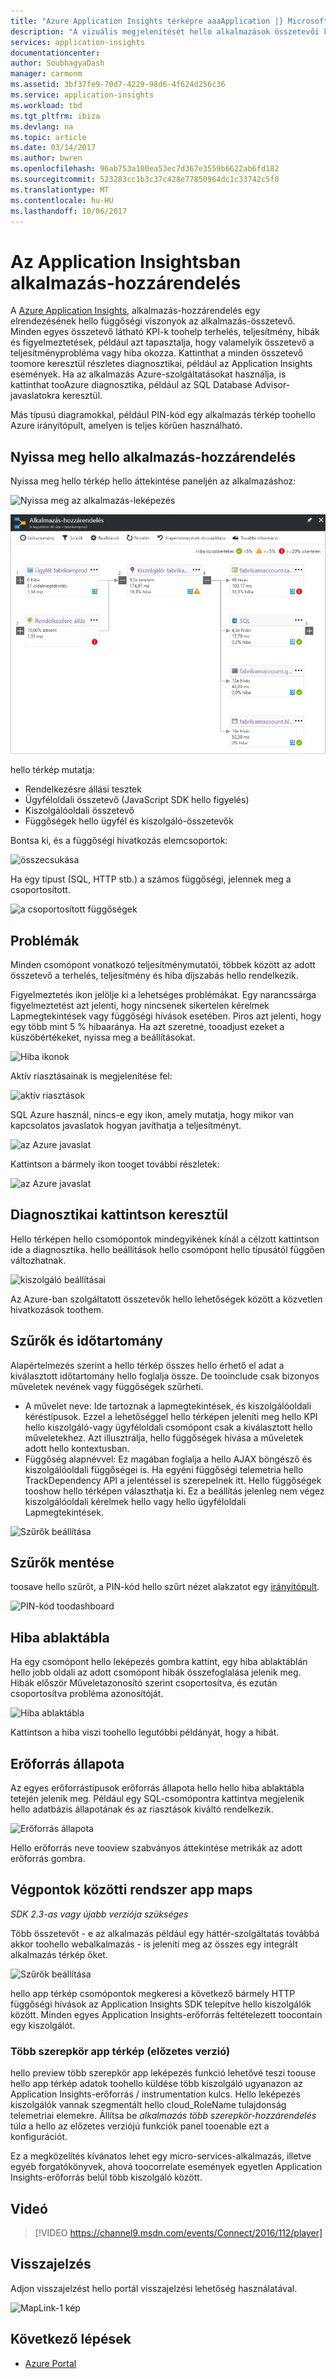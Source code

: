 ```yaml
---
title: "Azure Application Insights térképre aaaApplication |} Microsoft Docs"
description: "A vizuális megjelenítését hello alkalmazások összetevői között fennálló feliratú KPI-k és riasztásokkal."
services: application-insights
documentationcenter: 
author: SoubhagyaDash
manager: carmonm
ms.assetid: 3bf37fe9-70d7-4229-98d6-4f624d256c36
ms.service: application-insights
ms.workload: tbd
ms.tgt_pltfrm: ibiza
ms.devlang: na
ms.topic: article
ms.date: 03/14/2017
ms.author: bwren
ms.openlocfilehash: 96ab753a100ea53ec7d367e3559b6622ab6fd182
ms.sourcegitcommit: 523283cc1b3c37c428e77850964dc1c33742c5f0
ms.translationtype: MT
ms.contentlocale: hu-HU
ms.lasthandoff: 10/06/2017
---
```

# <a name="application-map-in-application-insights"></a>Az Application Insightsban alkalmazás-hozzárendelés
A [Azure Application Insights](app-insights-overview.md), alkalmazás-hozzárendelés egy elrendezésének hello függőségi viszonyok az alkalmazás-összetevő. Minden egyes összetevő látható KPI-k toohelp terhelés, teljesítmény, hibák és figyelmeztetések, például azt tapasztalja, hogy valamelyik összetevő a teljesítményprobléma vagy hiba okozza. Kattinthat a minden összetevő toomore keresztül részletes diagnosztikai, például az Application Insights események. Ha az alkalmazás Azure-szolgáltatásokat használja, is kattinthat tooAzure diagnosztika, például az SQL Database Advisor-javaslatokra keresztül.

Más típusú diagramokkal, például PIN-kód egy alkalmazás térkép toohello Azure irányítópult, amelyen is teljes körűen használható. 

## <a name="open-hello-application-map"></a>Nyissa meg hello alkalmazás-hozzárendelés
Nyissa meg hello térkép hello áttekintése paneljén az alkalmazáshoz:

![Nyissa meg az alkalmazás-leképezés](./media/app-insights-app-map/01.png)

![alkalmazás-leképezés](./media/app-insights-app-map/02.png)

hello térkép mutatja:

* Rendelkezésre állási tesztek
* Ügyféloldali összetevő (JavaScript SDK hello figyelés)
* Kiszolgálóoldali összetevő
* Függőségek hello ügyfél és kiszolgáló-összetevők

Bontsa ki, és a függőségi hivatkozás elemcsoportok:

![összecsukása](./media/app-insights-app-map/03.png)

Ha egy típust (SQL, HTTP stb.) a számos függőségi, jelennek meg a csoportosított. 

![a csoportosított függőségek](./media/app-insights-app-map/03-2.png)

## <a name="spot-problems"></a>Problémák
Minden csomópont vonatkozó teljesítménymutatói, többek között az adott összetevő a terhelés, teljesítmény és hiba díjszabás hello rendelkezik. 

Figyelmeztetés ikon jelölje ki a lehetséges problémákat. Egy narancssárga figyelmeztetést azt jelenti, hogy nincsenek sikertelen kérelmek Lapmegtekintések vagy függőségi hívások esetében. Piros azt jelenti, hogy egy több mint 5 % hibaaránya. Ha azt szeretné, tooadjust ezeket a küszöbértékeket, nyissa meg a beállításokat.

![Hiba ikonok](./media/app-insights-app-map/04.png)

Aktív riasztásainak is megjelenítése fel: 

![aktív riasztások](./media/app-insights-app-map/05.png)

SQL Azure használ, nincs-e egy ikon, amely mutatja, hogy mikor van kapcsolatos javaslatok hogyan javíthatja a teljesítményt. 

![az Azure javaslat](./media/app-insights-app-map/06.png)

Kattintson a bármely ikon tooget további részletek:

![az Azure javaslat](./media/app-insights-app-map/07.png)

## <a name="diagnostic-click-through"></a>Diagnosztikai kattintson keresztül
Hello térképen hello csomópontok mindegyikének kínál a célzott kattintson ide a diagnosztika. hello beállítások hello csomópont hello típusától függően változhatnak.

![kiszolgáló beállításai](./media/app-insights-app-map/09.png)

Az Azure-ban szolgáltatott összetevők hello lehetőségek között a közvetlen hivatkozások toothem.

## <a name="filters-and-time-range"></a>Szűrők és időtartomány
Alapértelmezés szerint a hello térkép összes hello érhető el adat a kiválasztott időtartomány hello foglalja össze. De tooinclude csak bizonyos műveletek nevének vagy függőségek szűrheti.

* A művelet neve: Ide tartoznak a lapmegtekintések, és kiszolgálóoldali kéréstípusok. Ezzel a lehetőséggel hello térképen jeleníti meg hello KPI hello kiszolgáló-vagy ügyféloldali csomópont csak a kiválasztott hello műveletekhez. Azt illusztrálja, hello függőségek hívása a műveletek adott hello kontextusban.
* Függőség alapnévvel: Ez magában foglalja a hello AJAX böngésző és kiszolgálóoldali függőségei is. Ha egyéni függőségi telemetria hello TrackDependency API a jelentéssel is szerepelnek itt. Hello függőségek tooshow hello térképen választhatja ki. Ez a beállítás jelenleg nem végez kiszolgálóoldali kérelmek hello vagy hello ügyféloldali Lapmegtekintések.

![Szűrők beállítása](./media/app-insights-app-map/11.png)

## <a name="save-filters"></a>Szűrők mentése
toosave hello szűrőt, a PIN-kód hello szűrt nézet alakzatot egy [irányítópult](app-insights-dashboards.md).

![PIN-kód toodashboard](./media/app-insights-app-map/12.png)

## <a name="error-pane"></a>Hiba ablaktábla
Ha egy csomópont hello leképezés gombra kattint, egy hiba ablaktáblán hello jobb oldali az adott csomópont hibák összefoglalása jelenik meg. Hibák először Műveletazonosító szerint csoportosítva, és ezután csoportosítva probléma azonosítóját.

![Hiba ablaktábla](./media/app-insights-app-map/error-pane.png)

Kattintson a hiba viszi toohello legutóbbi példányát, hogy a hibát.

## <a name="resource-health"></a>Erőforrás állapota
Az egyes erőforrástípusok erőforrás állapota hello hello hiba ablaktábla tetején jelenik meg. Például egy SQL-csomópontra kattintva megjelenik hello adatbázis állapotának és az riasztások kiváltó rendelkezik.

![Erőforrás állapota](./media/app-insights-app-map/resource-health.png)

Hello erőforrás neve tooview szabványos áttekintése metrikák az adott erőforrás gombra.

## <a name="end-to-end-system-app-maps"></a>Végpontok közötti rendszer app maps

*SDK 2.3-as vagy újabb verziója szükséges*

Több összetevőt - e az alkalmazás például egy háttér-szolgáltatás továbbá akkor toohello webalkalmazás - is jeleníti meg az összes egy integrált alkalmazás térkép őket.

![Szűrők beállítása](./media/app-insights-app-map/multi-component-app-map.png)

hello app térkép csomópontok megkeresi a következő bármely HTTP függőségi hívások az Application Insights SDK telepítve hello kiszolgálók között. Minden egyes Application Insights-erőforrás feltételezett toocontain egy kiszolgálót.

### <a name="multi-role-app-map-preview"></a>Több szerepkör app térkép (előzetes verzió)

hello preview több szerepkör app leképezés funkció lehetővé teszi toouse hello app térkép adatok toohello küldése több kiszolgáló ugyanazon az Application Insights-erőforrás / instrumentation kulcs. Hello leképezés kiszolgálók vannak szegmentált hello cloud_RoleName tulajdonság telemetriai elemekre. Állítsa be *alkalmazás több szerepkör-hozzárendelés* túl*a* a hello az előzetes verziójú funkciók panel tooenable ezt a konfigurációt.

Ez a megközelítés kívánatos lehet egy micro-services-alkalmazás, illetve egyéb forgatókönyvek, ahová toocorrelate események egyetlen Application Insights-erőforrás belül több kiszolgáló között.

## <a name="video"></a>Videó

> [!VIDEO https://channel9.msdn.com/events/Connect/2016/112/player] 

## <a name="feedback"></a>Visszajelzés
Adjon visszajelzést hello portál visszajelzési lehetőség használatával.

![MapLink-1 kép](./media/app-insights-app-map/13.png)


## <a name="next-steps"></a>Következő lépések

* [Azure Portal](https://portal.azure.com)
